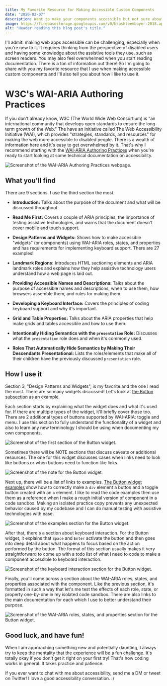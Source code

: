 ```yaml
---
title: My Favorite Resource for Making Accessible Custom Components
date: "2020-02-07"
description: Want to make your components accessible but not sure about the technical feasibility or how to get started? Take a look at the WAI-ARIA Authoring Practices by W3C!
image: https://firebasestorage.googleapis.com/v0/b/ashleemboyer-2018.appspot.com/o/images%2F2020%2F02%2Fa11y-resource.png?alt=media&token=c42e566a-e4cd-463a-8632-3940beb52fb0
alt: "Header reading this blog post's title."
---
```


I'll admit: making web apps accessible can be challenging, especially when you're new to it. It requires thinking from the perspective of disabled users and having some knowledge about the assistive tools they use, such as screen readers. You may also feel overwhelmed when you start reading documentation. There is a ton of information out there! So I'm going to share with you my favorite resource that I use when making accessible custom components and I'll also tell you about how I like to use it.

# W3C's WAI-ARIA Authoring Practices

If you don't already know, W3C (The World Wide Web Consortium) is "an international community that develops open standards to ensure the long-term growth of the Web." The have an initiative called The Web Accessibility Initiative (WAI), which provides "strategies, standards, and resources" for making the web more accessible to disabled people. There is a wealth of information here and it's easy to get overwhelmed by it. That's why I recommend starting with the [WAI-ARIA Authoring Practices](https://www.w3.org/TR/wai-aria-practices/) when you're ready to start looking at some technical documentation on accessibility.

![Screenshot of the WAI-ARIA Authoring Practices webpage.](https://dev-to-uploads.s3.amazonaws.com/i/n12gavis3ns73vbhfx7i.png)

## What you'll find

There are 9 sections. I use the third section the most.

- **Introduction:** Talks about the purpose of the document and what will be discussed throughout.

- **Read Me First:** Covers a couple of ARIA principles, the importance of testing assistive technologies, and warns that the document doesn't cover mobile and touch support.

- **Design Patterns and Widgets:** Shows how to make accessible "widgets" (or components) using WAI-ARIA roles, states, and properties and has requirements for implementing keyboard support. There are 27 examples!

- **Landmark Regions:** Introduces HTML sectioning elements and ARIA landmark roles and explains how they help assistive technology users understand how a web page is laid out.

- **Providing Accessible Names and Descriptions:** Talks about the purpose of accessible names and descriptions, when to use them, how browsers assemble them, and rules for making them.

- **Developing a Keyboard Interface:** Covers the principles of coding keyboard support and why it's important.

- **Grid and Table Properties:** Talks about the ARIA properties that help make grids and tables accessible and how to use them.

- **Intentionally Hiding Semantics with the `presentation` Role:** Discusses what the `presentation` role does and when it's commonly used.

- **Roles That Automatically Hide Semantics by Making Their Descendants Presentational:** Lists the roles/elements that make all of their children have the previously discussed `presentation` role.

## How I use it

Section 3, "Design Patterns and Widgets", is my favorite and the one I read the most. There are so many widgets discussed! Let's look at [the Button subsection](https://www.w3.org/TR/wai-aria-practices/#button) as an example.

Each section starts by explaining what the widget does and what it's used for. If there are multiple types of the widget, it'll briefly cover those too. There are 2 additional types of buttons supported by WAI-ARIA: toggle and menu. I use this section to fully understand the functionality of a widget and also to learn any new terminology I should be using when documenting my own components.

![Screenshot of the first section of the Button widget.](https://dev-to-uploads.s3.amazonaws.com/i/3rhs8nantuv03eua50ia.png)

Sometimes there will be NOTE sections that discuss caveats or additional resources. The one for this widget discusses cases when links need to look like buttons or when buttons need to function like links.

![Screenshot of the note for the Button widget.](https://dev-to-uploads.s3.amazonaws.com/i/zlp5ppilfkehbqpliufj.png)

Next up, there will be a list of links to examples. [The Button widget examples](https://www.w3.org/TR/wai-aria-practices/examples/button/button.html) show how to correctly make a `div` element a button and a toggle button created with an `a` element. I like to read the code examples then use them as a reference when I make a rough initial version of component in a code sandbox. Making an isolated practice copy prevents any unexpected behavior caused by my codebase and I can do manual testing with assistive technologies with ease.

![Screenshot of the examples section for the Button widget.](https://dev-to-uploads.s3.amazonaws.com/i/tynhp8eh33i2laie7rmb.png)

After that, there's a section about keyboard interaction. For the Button widget, it explains that `Space` and `Enter` activate the button and then goes into deep detail about what happens to focus based on the action performed by the button. The format of this section usually makes it very straightforward to come up with a todo list of what I need to code to make a component accessible to keyboard interaction.

![Screenshot of the keyboard interaction section for the Button widget.](https://dev-to-uploads.s3.amazonaws.com/i/r39znxw9eupjd1apt3nd.png)

Finally, you'll come across a section about the WAI-ARIA roles, states, and properties associated with the component. Like the previous section, it's formatted in such a way that let's me test the effects of each role, state, or property one-by-one in my isolated code sandbox. There are also links to the main documentation for each which I use to better understand their purpose.

![Screenshot of the WAI-ARIA roles, states, and properties section for the Button widget.](https://dev-to-uploads.s3.amazonaws.com/i/x5ntbkr93815gs4y3m3p.png)

## Good luck, and have fun!

When I am approaching something new and potentially daunting, I always try to keep the mentality that the experience will be a fun challenge. It's totally okay if you don't get it right on your first try! That's how coding works in general. It takes practice and patience.

If you ever want to chat with me about accessibility, send me a DM or tweet on Twitter! I love a good accessibility conversation. :)
